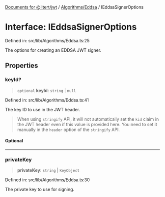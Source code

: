 [Documents for @litert/jwt](../../../index.md) / [Algorithms/Eddsa](../index.md) / IEddsaSignerOptions

# Interface: IEddsaSignerOptions

Defined in: src/lib/Algorithms/Eddsa.ts:25

The options for creating an EDDSA JWT signer.

## Properties

### keyId?

> `optional` **keyId**: `string` \| `null`

Defined in: src/lib/Algorithms/Eddsa.ts:41

The key ID to use in the JWT header.

> When using `stringify` API, it will not automatically set the `kid`
> claim in the JWT header even if this value is provided here. You need
> to set it manually in the `header` option of the `stringify` API.

#### Optional

***

### privateKey

> **privateKey**: `string` \| `KeyObject`

Defined in: src/lib/Algorithms/Eddsa.ts:30

The private key to use for signing.
